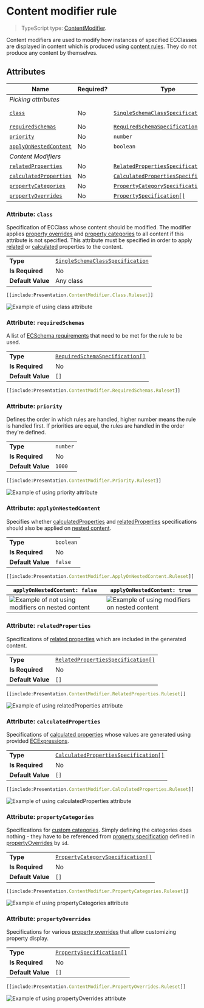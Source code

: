 # Content modifier rule

> TypeScript type: [ContentModifier]($presentation-common).

Content modifiers are used to modify how instances of specified ECClasses are displayed in content which is produced using [content rules](./contentRule.md). They do not produce any content by themselves.

## Attributes

| Name                                                      | Required? | Type                                                                            | Default   |
| --------------------------------------------------------- | --------- | ------------------------------------------------------------------------------- | --------- |
| *Picking attributes*                                      |
| [`class`](#attribute-class)                               | No        | [`SingleSchemaClassSpecification`](../SingleSchemaClassSpecification.md)        | Any class |
| [`requiredSchemas`](#attribute-requiredschemas)           | No        | [`RequiredSchemaSpecification[]`](../RequiredSchemaSpecification.md)            | `[]`      |
| [`priority`](#attribute-priority)                         | No        | `number`                                                                        | `1000`    |
| [`applyOnNestedContent`](#attribute-applyonnestedcontent) | No        | `boolean`                                                                       | `false`   |
| *Content Modifiers*                                       |
| [`relatedProperties`](#attribute-relatedproperties)       | No        | [`RelatedPropertiesSpecification[]`](./RelatedPropertiesSpecification.md)       | `[]`      |
| [`calculatedProperties`](#attribute-calculatedproperties) | No        | [`CalculatedPropertiesSpecification[]`](./CalculatedPropertiesSpecification.md) | `[]`      |
| [`propertyCategories`](#attribute-propertycategories)     | No        | [`PropertyCategorySpecification[]`](./PropertyCategorySpecification.md)         | `[]`      |
| [`propertyOverrides`](#attribute-propertyoverrides)       | No        | [`PropertySpecification[]`](./PropertySpecification.md)                         | `[]`      |

### Attribute: `class`

Specification of ECClass whose content should be modified. The modifier applies [property overrides](./PropertySpecification.md) and [property categories](./PropertyCategorySpecification.md) to all content if this attribute is not specified. This attribute must be specified in order to apply [related](./RelatedPropertiesSpecification.md) or [calculated](./CalculatedPropertiesSpecification.md) properties to the content.


|                   |                                                                          |
| ----------------- | ------------------------------------------------------------------------ |
| **Type**          | [`SingleSchemaClassSpecification`](../SingleSchemaClassSpecification.md) |
| **Is Required**   | No                                                                       |
| **Default Value** | Any class                                                                |

```ts
[[include:Presentation.ContentModifier.Class.Ruleset]]
```

![Example of using class attribute](./media/modifier-with-class-attribute.png)

### Attribute: `requiredSchemas`

A list of [ECSchema requirements](../RequiredSchemaSpecification.md) that need to be met for the rule to be used.

|                   |                                                                      |
| ----------------- | -------------------------------------------------------------------- |
| **Type**          | [`RequiredSchemaSpecification[]`](../RequiredSchemaSpecification.md) |
| **Is Required**   | No                                                                   |
| **Default Value** | `[]`                                                                 |

```ts
[[include:Presentation.ContentModifier.RequiredSchemas.Ruleset]]
```

### Attribute: `priority`

Defines the order in which rules are handled, higher number means the rule is handled first. If priorities are equal, the rules are handled in the order they're defined.

|                   |          |
| ----------------- | -------- |
| **Type**          | `number` |
| **Is Required**   | No       |
| **Default Value** | `1000`   |

```ts
[[include:Presentation.ContentModifier.Priority.Ruleset]]
```

![Example of using priority attribute](./media/modifier-with-priority-attribute.png)

### Attribute: `applyOnNestedContent`

Specifies whether [calculatedProperties](./CalculatedPropertiesSpecification.md) and [relatedProperties](./RelatedPropertiesSpecification.md) specifications should also be applied on
[nested content](./Terminology.md#nested-content).

|                   |           |
| ----------------- | --------- |
| **Type**          | `boolean` |
| **Is Required**   | No        |
| **Default Value** | `false`   |

```ts
[[include:Presentation.ContentModifier.ApplyOnNestedContent.Ruleset]]
```

| `applyOnNestedContent: false`                                                                                      | `applyOnNestedContent: true`                                                                                   |
| ------------------------------------------------------------------------------------------------------------------ | -------------------------------------------------------------------------------------------------------------- |
| ![Example of not using modifiers on nested content](./media/modifier-with-applyonnestedcontent-attribute-false.png) | ![Example of using modifiers on nested content](./media/modifier-with-applyonnestedcontent-attribute-true.png) |

### Attribute: `relatedProperties`

Specifications of [related properties](./RelatedPropertiesSpecification.md) which are included in the generated content.

|                   |                                                                           |
| ----------------- | ------------------------------------------------------------------------- |
| **Type**          | [`RelatedPropertiesSpecification[]`](./RelatedPropertiesSpecification.md) |
| **Is Required**   | No                                                                        |
| **Default Value** | `[]`                                                                      |

```ts
[[include:Presentation.ContentModifier.RelatedProperties.Ruleset]]
```

![Example of using relatedProperties attribute](./media/modifier-with-relatedproperties-attribute.png)

### Attribute: `calculatedProperties`

Specifications of [calculated properties](./CalculatedPropertiesSpecification.md) whose values are generated using provided [ECExpressions](../advanced/ECExpressions.md).

|                   |                                                                                 |
| ----------------- | ------------------------------------------------------------------------------- |
| **Type**          | [`CalculatedPropertiesSpecification[]`](./CalculatedPropertiesSpecification.md) |
| **Is Required**   | No                                                                              |
| **Default Value** | `[]`                                                                            |

```ts
[[include:Presentation.ContentModifier.CalculatedProperties.Ruleset]]
```

![Example of using calculatedProperties attribute](./media/modifier-with-calculatedproperties-attribute.png)

### Attribute: `propertyCategories`

Specifications for [custom categories](./PropertyCategorySpecification.md). Simply defining the categories does nothing - they have to be referenced from [property specification](./PropertySpecification.md) defined in [propertyOverrides](#attribute-propertyoverrides) by `id`.

|                   |                                                                         |
| ----------------- | ----------------------------------------------------------------------- |
| **Type**          | [`PropertyCategorySpecification[]`](./PropertyCategorySpecification.md) |
| **Is Required**   | No                                                                      |
| **Default Value** | `[]`                                                                    |

```ts
[[include:Presentation.ContentModifier.PropertyCategories.Ruleset]]
```

![Example of using propertyCategories attribute](./media/modifier-with-propertycategories-attribute.png)

### Attribute: `propertyOverrides`

Specifications for various [property overrides](./PropertySpecification.md) that allow customizing property display.

|                   |                                                         |
| ----------------- | ------------------------------------------------------- |
| **Type**          | [`PropertySpecification[]`](./PropertySpecification.md) |
| **Is Required**   | No                                                      |
| **Default Value** | `[]`                                                    |

```ts
[[include:Presentation.ContentModifier.PropertyOverrides.Ruleset]]
```

![Example of using propertyOverrides attribute](./media/modifier-with-propertyoverrides-attribute.png)
